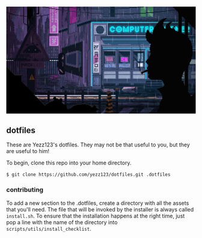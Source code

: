 <p align="center">
<img src="https://github.com/yezz123/yezz123/blob/master/img/img.gif">
</p>

## dotfiles

These are Yezz123's dotfiles.  They may not be that useful to you, but they are useful to him!

To begin, clone this repo into your home directory.

```
$ git clone https://github.com/yezz123/dotfiles.git .dotfiles
```

### contributing

To add a new section to the .dotfiles, create a directory with all the assets that you'll need.  The file that will be invoked by the installer is always called `install.sh`.  To ensure that the installation happens at the right time, just pop a line with the name of the directory into `scripts/utils/install_checklist`.

